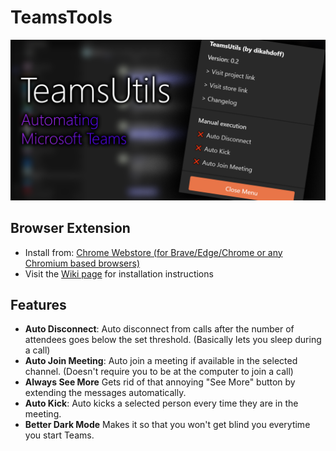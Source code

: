 # TeamsTools
![header](https://raw.githubusercontent.com/dikahdoff/TeamsTools/main/resources/header.png)

## Browser Extension
- Install from: [Chrome Webstore (for Brave/Edge/Chrome or any Chromium based browsers)](https://chrome.google.com/webstore/detail/teamsutils/lofcnmcfagedndhofljcijmgoilkghkm)
- Visit the [Wiki page](https://github.com/dikahdoff/TeamsTools/wiki/Extension-installation-guide) for installation instructions

## Features
- **Auto Disconnect**: 
  Auto disconnect from calls after the number of attendees goes below the set threshold. (Basically lets you sleep during a call)
- **Auto Join Meeting**: 
  Auto join a meeting if available in the selected channel. (Doesn't require you to be at the computer to join a call)
- **Always See More**
  Gets rid of that annoying "See More" button by extending the messages automatically.
- **Auto Kick**: 
  Auto kicks a selected person every time they are in the meeting.
- **Better Dark Mode**
  Makes it so that you won't get blind you everytime you start Teams.

